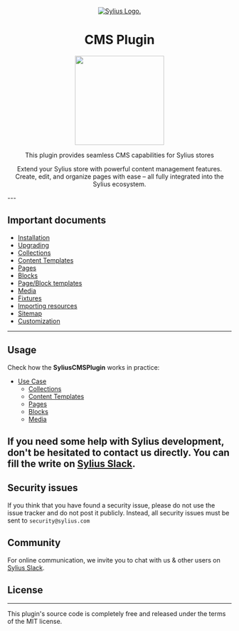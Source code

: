 <p align="center">
    <a href="https://sylius.com" target="_blank">
        <picture>
          <source media="(prefers-color-scheme: dark)" srcset="https://media.sylius.com/sylius-logo-800-dark.png">
          <source media="(prefers-color-scheme: light)" srcset="https://media.sylius.com/sylius-logo-800.png">
          <img alt="Sylius Logo." src="https://media.sylius.com/sylius-logo-800.png">
        </picture>
    </a>
</p>

<h1 align="center">CMS Plugin</h1>

<p align="center"><a href="https://sylius.com/plugins/" target="_blank"><img src="https://sylius.com/assets/badge-official-sylius-plugin.png" width="200"></a></p>

<p align="center">This plugin provides seamless CMS capabilities for Sylius stores</p>

<p align="center">Extend your Sylius store with powerful content management features. Create, edit, and organize pages with ease – all fully integrated into the Sylius ecosystem.</p>
---

## Important documents

- [Installation](doc/installation.md)
- [Upgrading](UPGRADE.md)
- [Collections](doc/collections.md)
- [Content Templates](doc/content_templates.md)
- [Pages](doc/pages.md)
- [Blocks](doc/blocks.md)
- [Page/Block templates](doc/templates.md)
- [Media](doc/media.md)
- [Fixtures](doc/fixtures.md)
- [Importing resources](doc/importing-resources.md)
- [Sitemap](doc/sitemap.md)
- [Customization](doc/customization.md)

---

## Usage
  Check how the **SyliusCMSPlugin** works in practice:
- [Use Case](doc/use_case.md)
  - [Collections](doc/use_case_collections.md)
  - [Content Templates](doc/use_case_content_templates.md)
  - [Pages](doc/use_case_pages.md)
  - [Blocks](doc/use_case_blocks.md)
  - [Media](doc/use_case_media.md)

If you need some help with Sylius development, 
don't be hesitated to contact us directly. You can fill the write on [Sylius Slack](https://sylius-devs.slack.com/).
---

## Security issues

If you think that you have found a security issue, please do not use the issue tracker and do not post it publicly.
Instead, all security issues must be sent to `security@sylius.com`

## Community

For online communication, we invite you to chat with us & other users on [Sylius Slack](https://sylius-devs.slack.com/).

## License

---

This plugin's source code is completely free and released under the terms of the MIT license.

